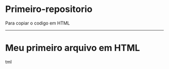 # Primeiro-repositorio

Para copiar o codigo em HTML
***
<html>
  <h1>Meu primeiro arquivo em HTML</h1>
  <h/>tml
